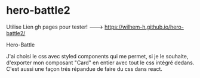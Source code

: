 # hero-battle2

Utilise Lien gh pages pour tester! ---> https://wilhem-h.github.io/hero-battle2/

Hero-Battle

J'ai choisi le css avec styled components qui me permet, si je le souhaite, d'exporter mon composant "Card" en entier avec tout le css intégré dedans.
C'est aussi une façon trés répandue de faire du css dans react.
